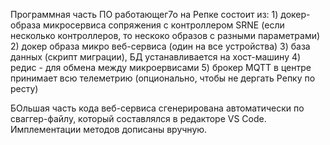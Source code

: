 Программная часть ПО работающег7о на Репке состоит из:
    1) докер-образа микросервиса сопряжения с контроллером SRNE (если несколько контроллеров, то нескоко образов с разными параметрами)
    2) докер образа микро веб-сервиса (один на все устройства)
    3) база данных (скрипт миграции), БД устанавливается на хост-машину
    4) редис - для обмена между микроервисами
    5) брокер MQTT в центре принимает всю телеметрию (опционально, чтобы не дергать Репку по ресту)
    
БОльшая часть кода веб-сервиса сгенерирована автоматически по сваггер-файлу, который составлялся в редакторе VS Code.
Имплементации методов дописаны вручную.




